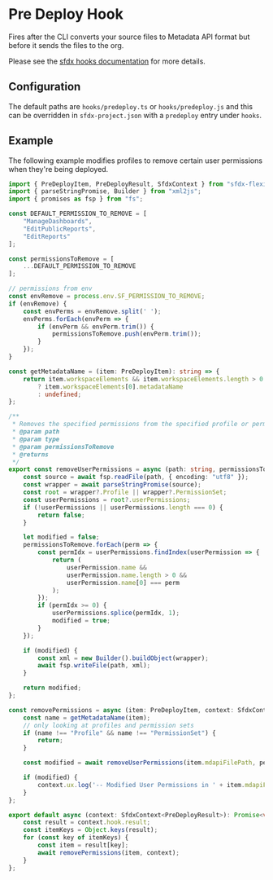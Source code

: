 # Pre Deploy Hook

Fires after the CLI converts your source files to Metadata API format but before it sends the files to the org.

Please see the [sfdx hooks documentation](https://developer.salesforce.com/docs/atlas.en-us.sfdx_cli_plugins.meta/sfdx_cli_plugins/cli_plugins_customize_hooks.htm) for more details.

## Configuration

The default paths are `hooks/predeploy.ts` or `hooks/predeploy.js` and this can be overridden in `sfdx-project.json` with a `predeploy` entry under `hooks`.

## Example

The following example modifies profiles to remove certain user permissions when they're being deployed.

```typescript
import { PreDeployItem, PreDeployResult, SfdxContext } from "sfdx-flexi-plugin/lib/types";
import { parseStringPromise, Builder } from "xml2js";
import { promises as fsp } from "fs";

const DEFAULT_PERMISSION_TO_REMOVE = [
    "ManageDashboards",
    "EditPublicReports",
    "EditReports"
];

const permissionsToRemove = [
    ...DEFAULT_PERMISSION_TO_REMOVE
];

// permissions from env
const envRemove = process.env.SF_PERMISSION_TO_REMOVE;
if (envRemove) {
    const envPerms = envRemove.split(' ');
    envPerms.forEach(envPerm => {
        if (envPerm && envPerm.trim()) {
            permissionsToRemove.push(envPerm.trim());
        }
    });
}

const getMetadataName = (item: PreDeployItem): string => {
    return item.workspaceElements && item.workspaceElements.length > 0
        ? item.workspaceElements[0].metadataName
        : undefined;
};

/**
 * Removes the specified permissions from the specified profile or permission set
 * @param path 
 * @param type 
 * @param permissionsToRemove 
 * @returns 
 */
export const removeUserPermissions = async (path: string, permissionsToRemove: string[]): Promise<boolean> => {
    const source = await fsp.readFile(path, { encoding: "utf8" });
    const wrapper = await parseStringPromise(source);
    const root = wrapper?.Profile || wrapper?.PermissionSet;
    const userPermissions = root?.userPermissions;
    if (!userPermissions || userPermissions.length === 0) {
        return false;
    }

    let modified = false;
    permissionsToRemove.forEach(perm => {
        const permIdx = userPermissions.findIndex(userPermission => {
            return (
                userPermission.name &&
                userPermission.name.length > 0 &&
                userPermission.name[0] === perm
            );
        });
        if (permIdx >= 0) {
            userPermissions.splice(permIdx, 1);
            modified = true;
        }
    });

    if (modified) {
        const xml = new Builder().buildObject(wrapper);
        await fsp.writeFile(path, xml);
    }

    return modified;
};

const removePermissions = async (item: PreDeployItem, context: SfdxContext) => {
    const name = getMetadataName(item);
    // only looking at profiles and permission sets
    if (name !== "Profile" && name !== "PermissionSet") {
        return;
    }

    const modified = await removeUserPermissions(item.mdapiFilePath, permissionsToRemove);

    if (modified) {
        context.ux.log('-- Modified User Permissions in ' + item.mdapiFilePath);
    }
};

export default async (context: SfdxContext<PreDeployResult>): Promise<void> => {
    const result = context.hook.result;
    const itemKeys = Object.keys(result);
    for (const key of itemKeys) {
        const item = result[key];
        await removePermissions(item, context);
    }
};
```
